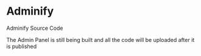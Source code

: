 # Adminify
Adminify Source Code

The Admin Panel is still being built and all the code will be uploaded after it is published
